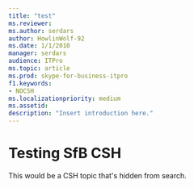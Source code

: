 ```yaml
---
title: "test"
ms.reviewer: 
ms.author: serdars
author: HowlinWolf-92
ms.date: 1/1/2010
manager: serdars
audience: ITPro
ms.topic: article
ms.prod: skype-for-business-itpro
f1.keywords:
- NOCSH
ms.localizationpriority: medium
ms.assetid: 
description: "Insert introduction here."
---
```


# Testing SfB CSH

This would be a CSH topic that's hidden from search.


